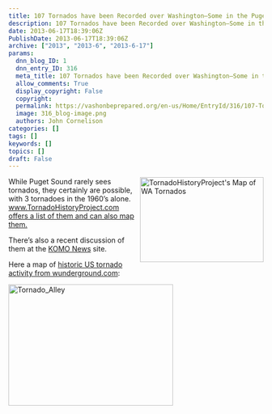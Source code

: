 ```yaml
---
title: 107 Tornados have been Recorded over Washington–Some in the Puget Sound Region
description: 107 Tornados have been Recorded over Washington–Some in the Puget Sound Region
date: 2013-06-17T18:39:06Z
PublishDate: 2013-06-17T18:39:06Z
archive: ["2013", "2013-6", "2013-6-17"]
params:
  dnn_blog_ID: 1
  dnn_entry_ID: 316
  meta_title: 107 Tornados have been Recorded over Washington–Some in the Puget Sound Region
  allow_comments: True
  display_copyright: False
  copyright:
  permalink: https://vashonbeprepared.org/en-us/Home/EntryId/316/107-Tornados-have-been-Recorded-over-Washington-ndash-Some-in-the-Puget-Sound-Region
  image: 316_blog-image.png
  authors: John Cornelison
categories: []
tags: []
keywords: []
topics: []
draft: False
---
```


<p><a href="./images/316/Windows-Live-Writer-Tornados_A131-TornadoHistoryProject's_Map_of_WA_Tornados_2.png"><img title="TornadoHistoryProject&#39;s Map of WA Tornados" style="border-top: 0px; border-right: 0px; background-image: none; border-bottom: 0px; float: right; padding-top: 0px; padding-left: 0px; margin: 0px 0px 5px 5px; border-left: 0px; display: inline; padding-right: 0px" border="0" alt="TornadoHistoryProject&#39;s Map of WA Tornados" align="right" src="./images/316/Windows-Live-Writer-Tornados_A131-TornadoHistoryProject's_Map_of_WA_Tornados_thumb.png" width="244" height="168" /></a>While Puget Sound rarely sees tornados, they certainly are possible, with 3 tornadoes in the 1960’s alone. <a href="http://www.TornadoHistoryProject.com offers a list of them and can also map them.">www.TornadoHistoryProject.com offers a list of them and can also map them.</a></p>  <p>There’s also a recent discussion of them at the <a href="http://www.komonews.com/weather/blogs/scott/Tornadoes-rare----but-not-impossible----in-Puget-Sound-region-209566061.html" target="_blank">KOMO News</a> site.</p>  <p>Here a map of <a href="http://www.wunderground.com/tornado" target="_blank">historic US tornado activity from wunderground.com</a>:</p>  <p><a href="http://www.wunderground.com/tornado"><img title="Tornado_Alley" style="border-top: 0px; border-right: 0px; background-image: none; border-bottom: 0px; padding-top: 0px; padding-left: 0px; border-left: 0px; display: inline; padding-right: 0px" border="0" alt="Tornado_Alley" src="./images/316/Windows-Live-Writer-Tornados_A131-Tornado_Alley_3.gif" width="325" height="240" /></a></p>
